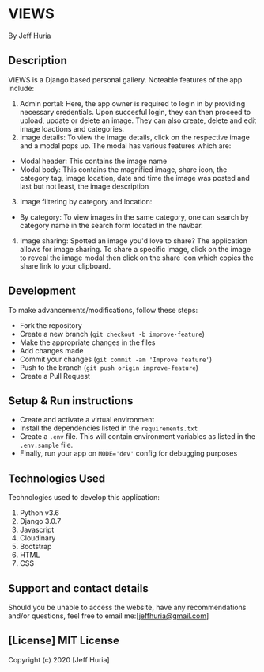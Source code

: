 # VIEWS
By Jeff Huria

## Description
VIEWS is a Django based personal gallery. 
Noteable features of the app include:
1. Admin portal:
Here, the app owner is required to login in by providing necessary credentials. Upon succesful login, they can then proceed to upload, update or delete an image. They can also create, delete and edit image loactions and categories.
2. Image details:
To view the image details, click on the respective image and a modal pops up. The modal has various features which are:
- Modal header: This contains the image name
- Modal body: This contains the magnified image, share icon, the category tag, image location, date and time the image was posted and last but not least, the image description
3. Image filtering by category and location:
- By category: To view images in the same category, one can search by category name in the search form located in the navbar.
4. Image sharing: 
Spotted an image you'd love to share? The application allows for image sharing. To share a specific image, click on the image to reveal the image modal then click on the share icon which copies the share link to your clipboard.

## Development
To make advancements/modifications, follow these steps:

- Fork the repository
- Create a new branch (`git checkout -b improve-feature`)
- Make the appropriate changes in the files
- Add changes made
- Commit your changes (`git commit -am 'Improve feature'`)
- Push to the branch (`git push origin improve-feature`)
- Create a Pull Request 

## Setup & Run instructions
- Create and activate a virtual environment
- Install the dependencies listed in the `requirements.txt`
- Create a `.env` file. This will contain environment variables as listed in the `.env.sample` file.
- Finally, run your app on `MODE='dev'` config for debugging purposes

## Technologies Used
Technologies used to develop this application:

1. Python v3.6
2. Django 3.0.7
3. Javascript
4. Cloudinary
5. Bootstrap
6. HTML 
7. CSS


## Support and contact details

Should you be unable to access the website, have any recommendations and/or questions, feel free to email me:[jeffhuria@gmail.com]

## [License] MIT License

Copyright (c) 2020 [Jeff Huria]